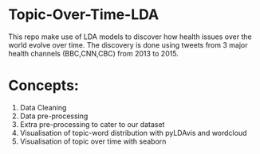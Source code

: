 # Topic-Over-Time-LDA
This repo make use of LDA models to discover how health issues over the world evolve over time. The discovery is done using tweets from 3 major health channels (BBC,CNN,CBC) from 2013 to 2015.

# Concepts:
1) Data Cleaning
2) Data pre-processing
3) Extra pre-processing to cater to our dataset
4) Visualisation of topic-word distribution with pyLDAvis and wordcloud
5) Visualisation of topic over time with seaborn
